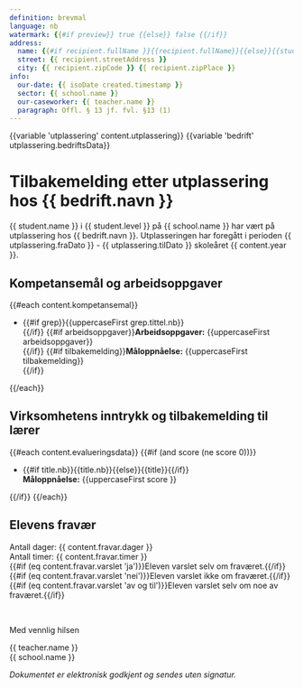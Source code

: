 ```yaml
---
definition: brevmal
language: nb
watermark: {{#if preview}} true {{else}} false {{/if}}
address:
  name: {{#if recipient.fullName }}{{recipient.fullName}}{{else}}{{student.name}}{{/if}}
  street: {{ recipient.streetAddress }}
  city: {{ recipient.zipCode }} {{ recipient.zipPlace }}
info:
  our-date: {{ isoDate created.timestamp }}
  sector: {{ school.name }}
  our-caseworker: {{ teacher.name }}
  paragraph: Offl. § 13 jf. fvl. §13 (1)
---
```


{{variable 'utplassering' content.utplassering}}
{{variable 'bedrift' utplassering.bedriftsData}}

# Tilbakemelding etter utplassering hos {{ bedrift.navn }}

{{ student.name }} i {{ student.level }} på {{ school.name }} har vært på utplassering hos {{ bedrift.navn }}. Utplasseringen har foregått i perioden {{ utplassering.fraDato }} - {{ utplassering.tilDato }} skoleåret {{ content.year }}.

## Kompetansemål og arbeidsoppgaver

{{#each content.kompetansemal}}

- {{#if grep}}{{uppercaseFirst grep.tittel.nb}}<br />{{/if}}
  {{#if arbeidsoppgaver}}**Arbeidsoppgaver:** {{uppercaseFirst arbeidsoppgaver}}<br />{{/if}}
  {{#if tilbakemelding}}**Måloppnåelse:** {{uppercaseFirst tilbakemelding}}<br />{{/if}}

{{/each}}

## Virksomhetens inntrykk og tilbakemelding til lærer

{{#each content.evalueringsdata}}
{{#if (and score (ne score 0))}}

- {{#if title.nb}}{{title.nb}}{{else}}{{title}}{{/if}}<br />
  **Måloppnåelse:** {{uppercaseFirst score }}

{{/if}}
{{/each}}

## Elevens fravær

Antall dager: {{ content.fravar.dager }}<br/>
Antall timer: {{ content.fravar.timer }}<br/>
{{#if (eq content.fravar.varslet 'ja')}}Eleven varslet selv om fraværet.{{/if}}{{#if (eq content.fravar.varslet 'nei')}}Eleven varslet ikke om fraværet.{{/if}}{{#if (eq content.fravar.varslet 'av og til')}}Eleven varslet selv om noe av fraværet.{{/if}}

<br/>

Med vennlig hilsen

{{ teacher.name }}<br />
{{ school.name }}<br />

*Dokumentet er elektronisk godkjent og sendes uten signatur.*
